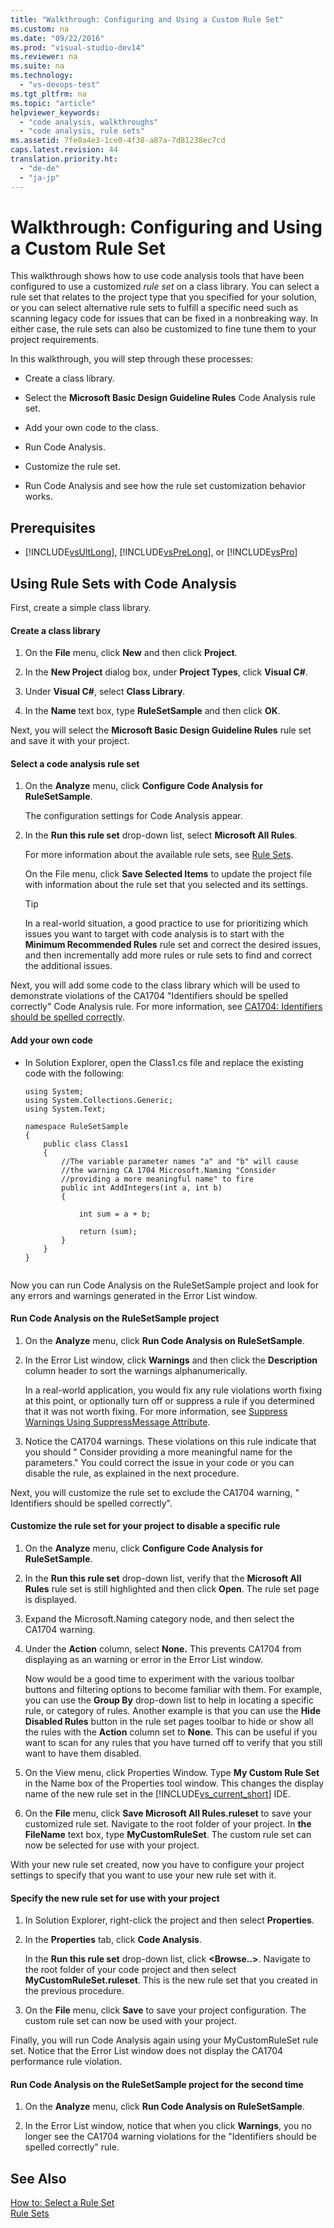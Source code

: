 ```yaml
---
title: "Walkthrough: Configuring and Using a Custom Rule Set"
ms.custom: na
ms.date: "09/22/2016"
ms.prod: "visual-studio-dev14"
ms.reviewer: na
ms.suite: na
ms.technology: 
  - "vs-devops-test"
ms.tgt_pltfrm: na
ms.topic: "article"
helpviewer_keywords: 
  - "code analysis, walkthroughs"
  - "code analysis, rule sets"
ms.assetid: 7fe0a4e3-1ce0-4f38-a87a-7d81238ec7cd
caps.latest.revision: 44
translation.priority.ht: 
  - "de-de"
  - "ja-jp"
---
```

# Walkthrough: Configuring and Using a Custom Rule Set
This walkthrough shows how to use code analysis tools that have been configured to use a customized *rule set* on a class library. You can select a rule set that relates to the project type that you specified for your solution, or you can select alternative rule sets to fulfill a specific need such as scanning legacy code for issues that can be fixed in a nonbreaking way. In either case, the rule sets can also be customized to fine tune them to your project requirements.  
  
 In this walkthrough, you will step through these processes:  
  
-   Create a class library.  
  
-   Select the **Microsoft Basic Design Guideline Rules** Code Analysis rule set.  
  
-   Add your own code to the class.  
  
-   Run Code Analysis.  
  
-   Customize the rule set.  
  
-   Run Code Analysis and see how the rule set customization behavior works.  
  
## Prerequisites  
  
-   [!INCLUDE[vsUltLong](../vs140/includes/vsultlong_md.md)], [!INCLUDE[vsPreLong](../vs140/includes/vsprelong_md.md)], or [!INCLUDE[vsPro](../vs140/includes/vspro_md.md)]  
  
## Using Rule Sets with Code Analysis  
 First, create a simple class library.  
  
#### Create a class library  
  
1.  On the **File** menu, click **New** and then click **Project**.  
  
2.  In the **New Project** dialog box, under **Project Types**, click **Visual C#**.  
  
3.  Under **Visual C#**, select **Class Library**.  
  
4.  In the **Name** text box, type **RuleSetSample** and then click **OK**.  
  
 Next, you will select the **Microsoft Basic Design Guideline Rules** rule set and save it with your project.  
  
#### Select a code analysis rule set  
  
1.  On the **Analyze** menu, click **Configure Code Analysis for RuleSetSample**.  
  
     The configuration settings for Code Analysis appear.  
  
2.  In the **Run this rule set** drop-down list, select **Microsoft All Rules**.  
  
     For more information about the available rule sets, see [Rule Sets](../vs140/code-analysis-rule-set-reference.md).  
  
     On the File menu, click **Save Selected Items** to update the project file with information about the rule set that you selected and its settings.  
  
    > [!TIP]
    >  In a real-world situation, a good practice to use for prioritizing which issues you want to target with code analysis is to start with the **Minimum Recommended Rules** rule set and correct the desired issues, and then incrementally add more rules or rule sets to find and correct the additional issues.  
  
 Next, you will add some code to the class library which will be used to demonstrate violations of the CA1704 "Identifiers should be spelled correctly" Code Analysis rule. For more information, see [CA1704: Identifiers should be spelled correctly](../vs140/ca1704--identifiers-should-be-spelled-correctly.md).  
  
#### Add your own code  
  
-   In Solution Explorer, open the Class1.cs file and replace the existing code with the following:  
  
    ```  
    using System;  
    using System.Collections.Generic;  
    using System.Text;  
  
    namespace RuleSetSample  
    {  
        public class Class1  
        {  
            //The variable parameter names "a" and "b" will cause  
            //the warning CA 1704 Microsoft.Naming "Consider   
            //providing a more meaningful name" to fire  
            public int AddIntegers(int a, int b)  
            {  
  
                int sum = a + b;  
  
                return (sum);  
            }  
        }  
    }  
  
    ```  
  
 Now you can run Code Analysis on the RuleSetSample project and look for any errors and warnings generated in the Error List window.  
  
#### Run Code Analysis on the RuleSetSample project  
  
1.  On the **Analyze** menu, click **Run Code Analysis on RuleSetSample**.  
  
2.  In the Error List window, click **Warnings** and then click the **Description** column header to sort the warnings alphanumerically.  
  
     In a real-world application, you would fix any rule violations worth fixing at this point, or optionally turn off or suppress a rule if you determined that it was not worth fixing. For more information, see [Suppress Warnings Using SuppressMessage Attribute](../vs140/suppress-warnings-by-using-the-suppressmessage-attribute.md).  
  
3.  Notice the CA1704 warnings. These violations on this rule indicate that you should " Consider providing a more meaningful name for the parameters." You could correct the issue in your code or you can disable the rule, as explained in the next procedure.  
  
 Next, you will customize the rule set to exclude the CA1704 warning, " Identifiers should be spelled correctly".  
  
#### Customize the rule set for your project to disable a specific rule  
  
1.  On the **Analyze** menu, click **Configure Code Analysis for RuleSetSample**.  
  
2.  In the **Run this rule set** drop-down list, verify that the **Microsoft All Rules** rule set is still highlighted and then click **Open**. The rule set page is displayed.  
  
3.  Expand the Microsoft.Naming category node, and then select the CA1704 warning.  
  
4.  Under the **Action** column, select **None.** This prevents CA1704 from displaying as an warning or error in the Error List window.  
  
     Now would be a good time to experiment with the various toolbar buttons and filtering options to become familiar with them. For example, you can use the **Group By** drop-down list to help in locating a specific rule, or category of rules. Another example is that you can use the **Hide Disabled Rules** button in the rule set pages toolbar to hide or show all the rules with the **Action** column set to **None**. This can be useful if you want to scan for any rules that you have turned off to verify that you still want to have them disabled.  
  
5.  On the View menu, click Properties Window. Type **My Custom Rule Set** in the Name box of the Properties tool window. This changes the display name of the new rule set in the [!INCLUDE[vs_current_short](../vs140/includes/vs_current_short_md.md)] IDE.  
  
6.  On the **File** menu, click **Save Microsoft All Rules.ruleset** to save your customized rule set. Navigate to the root folder of your project. In **the FileName** text box, type **MyCustomRuleSet**. The custom rule set can now be selected for use with your project.  
  
 With your new rule set created, now you have to configure your project settings to specify that you want to use your new rule set with it.  
  
#### Specify the new rule set for use with your project  
  
1.  In Solution Explorer, right-click the project and then select **Properties**.  
  
2.  In the **Properties** tab, click **Code Analysis**.  
  
     In the **Run this rule set** drop-down list, click **<Browse..>**. Navigate to the root folder of your code project and then select **MyCustomRuleSet.ruleset**. This is the new rule set that you created in the previous procedure.  
  
3.  On the **File** menu, click **Save** to save your project configuration. The custom rule set can now be used with your project.  
  
 Finally, you will run Code Analysis again using your MyCustomRuleSet rule set. Notice that the Error List window does not display the CA1704 performance rule violation.  
  
#### Run Code Analysis on the RuleSetSample project for the second time  
  
1.  On the **Analyze** menu, click **Run Code Analysis on RuleSetSample**.  
  
2.  In the Error List window, notice that when you click **Warnings**, you no longer see the CA1704 warning violations for the "Identifiers should be spelled correctly" rule.  
  
## See Also  
 [How to: Select a Rule Set](../vs140/how-to--configure-code-analysis-for-a-managed-code-project.md)   
 [Rule Sets](../vs140/code-analysis-rule-set-reference.md)
